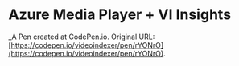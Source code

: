 # Azure Media Player + VI Insights
 _A Pen created at CodePen.io. Original URL: [https://codepen.io/videoindexer/pen/rYONrO](https://codepen.io/videoindexer/pen/rYONrO).

 